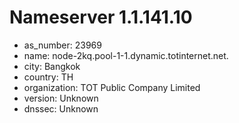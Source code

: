 # Nameserver 1.1.141.10

* as_number: 23969
* name: node-2kq.pool-1-1.dynamic.totinternet.net.
* city: Bangkok
* country: TH
* organization: TOT Public Company Limited
* version: Unknown
* dnssec: Unknown
